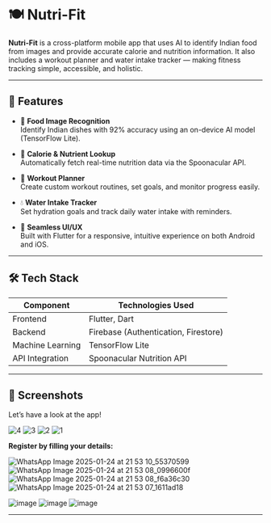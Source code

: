 # 🍽️ Nutri-Fit

**Nutri-Fit** is a cross-platform mobile app that uses AI to identify Indian food from images and provide accurate calorie and nutrition information. It also includes a workout planner and water intake tracker — making fitness tracking simple, accessible, and holistic.

---

## 🚀 Features

- 📸 **Food Image Recognition**  
  Identify Indian dishes with 92% accuracy using an on-device AI model (TensorFlow Lite).

- 🔢 **Calorie & Nutrient Lookup**  
  Automatically fetch real-time nutrition data via the Spoonacular API.

- 💪 **Workout Planner**  
  Create custom workout routines, set goals, and monitor progress easily.

- 💧 **Water Intake Tracker**  
  Set hydration goals and track daily water intake with reminders.

- 📱 **Seamless UI/UX**  
  Built with Flutter for a responsive, intuitive experience on both Android and iOS.

---

## 🛠️ Tech Stack

| Component         | Technologies Used                          |
|------------------|---------------------------------------------|
| Frontend         | Flutter, Dart                               |
| Backend          | Firebase (Authentication, Firestore)        |
| Machine Learning | TensorFlow Lite                             |
| API Integration  | Spoonacular Nutrition API                   |

---

## 📸 Screenshots

Let’s have a look at the app!

![4](https://github.com/user-attachments/assets/80bee6c8-be72-4eef-8e65-5fd546d0a62f)
![3](https://github.com/user-attachments/assets/895724d5-ef6f-4e67-ba23-93b01af5b491)
![2](https://github.com/user-attachments/assets/bcbc8019-2a59-4a8f-a61a-8524642195eb)
![1](https://github.com/user-attachments/assets/8cc338b6-0559-4a17-8dcc-a88ddd4d3453)

**Register by filling your details:**

![WhatsApp Image 2025-01-24 at 21 53 10_55370599](https://github.com/user-attachments/assets/493f2555-94cd-4e0c-92ca-2b2a0216ea48)
![WhatsApp Image 2025-01-24 at 21 53 08_0996600f](https://github.com/user-attachments/assets/405583f3-0fc4-48b9-adcb-ec5d7998a439)
![WhatsApp Image 2025-01-24 at 21 53 08_f6a36c30](https://github.com/user-attachments/assets/5c64849d-e93f-4605-87c8-6c7e4a986775)
![WhatsApp Image 2025-01-24 at 21 53 07_1611ad18](https://github.com/user-attachments/assets/cf9af7d1-95f6-427a-9f3e-2f5111251927)

![image](https://github.com/user-attachments/assets/c49edd3c-155e-4b05-bdd2-e14e8d445504)
![image](https://github.com/user-attachments/assets/8472ee7e-7d69-436c-8aa6-4e8f99aa9a5c)
![image](https://github.com/user-attachments/assets/13d35186-f19d-4dd1-b326-6546c652cbcc)

---

